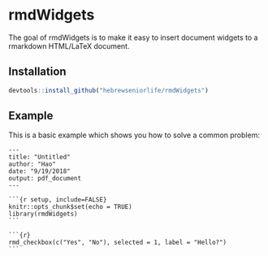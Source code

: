 # rmdWidgets

The goal of rmdWidgets is to make it easy to insert document widgets to a rmarkdown HTML/LaTeX document. 

## Installation

``` r
devtools::install_github("hebrewseniorlife/rmdWidgets")
```

## Example

This is a basic example which shows you how to solve a common problem:

````
---
title: "Untitled"
author: "Hao"
date: "9/19/2018"
output: pdf_document
---

```{r setup, include=FALSE}
knitr::opts_chunk$set(echo = TRUE)
library(rmdWidgets)
```

```{r}
rmd_checkbox(c("Yes", "No"), selected = 1, label = "Hello?")
```
````

